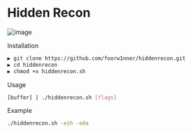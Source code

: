 # Hidden Recon

![image](https://github.com/user-attachments/assets/223b8362-198f-49bc-a3b4-a9d084baf41f)

Installation
```bash
▶ git clone https://github.com/foorw1nner/hiddenrecon.git
▶ cd hiddenrecon
▶ chmod +x hiddenrecon.sh
```

Usage
```bash
[buffer] | ./hiddenrecon.sh [flags]
```

Example
```bash
./hiddenrecon.sh -eih -eda
```



